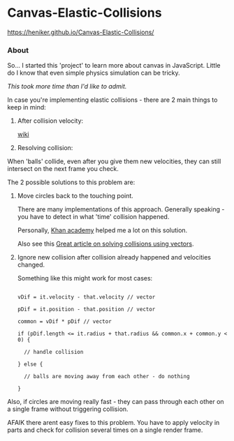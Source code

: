 # Canvas-Elastic-Collisions

https://heniker.github.io/Canvas-Elastic-Collisions/



### About

So... I started this 'project' to learn more about canvas in JavaScript. Little do I know that even simple physics simulation can be tricky.



*This took more time than I'd like to admit.*



In case you're implementing elastic collisions - there are 2 main things to keep in mind:

1. After collision velocity: 

    [wiki](https://en.wikipedia.org/wiki/Elastic_collision) <br>

2. Resolving collision: <br>

  When 'balls' collide, even after you give them new velocities, they can still intersect on the next frame you check. <br>

  The 2 possible solutions to this problem are:

   1. Move circles back to the touching point. <br>

      There are many implementations of this approach. Generally speaking - you have to detect in what 'time' collision happened.
      
      Personally, [Khan academy](https://www.khanacademy.org/) helped me a lot on this solution.
      
      Also see this [Great article on solving collisions using vectors](http://www.vobarian.com/collisions/).

   2. Ignore new collision after collision already happened and velocities changed. 

      Something like this might work for most cases:

      ```

      vDif = it.velocity - that.velocity // vector

      pDif = it.position - that.position // vector

      common = vDif * pDif // vector

      if (pDif.length <= it.radius + that.radius && common.x + common.y < 0) {

        // handle collision

      } else {

        // balls are moving away from each other - do nothing

      }

      ```



Also, if circles are moving really fast - they can pass through each other on a single frame without triggering collision.

AFAIK there arent easy fixes to this problem. You have to apply velocity in parts and check for collision several times on a single render frame.
